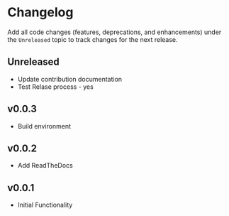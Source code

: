 # Changelog

Add all code changes (features, deprecations, and enhancements)
under the `Unreleased` topic to track changes for the next release.

## Unreleased

- Update contribution documentation
- Test Relase process - yes

## v0.0.3
- Build environment

## v0.0.2
- Add ReadTheDocs

## v0.0.1
- Initial Functionality
